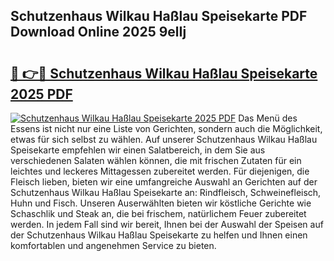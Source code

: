 ## Schutzenhaus Wilkau Haßlau Speisekarte PDF Download Online 2025 9elIj

# <h2><a href="http://gcbj50.nevu.top/?p=Schutzenhaus+Wilkau+Ha%c3%9flau+Speisekarte">🔗 👉🔴 Schutzenhaus Wilkau Haßlau Speisekarte 2025 PDF</a></h2>

[![Schutzenhaus Wilkau Haßlau Speisekarte 2025 PDF](https://i.imgur.com/dBaPXMq.png)](http://gcbj50.nevu.top/?p=Schutzenhaus+Wilkau+Ha%c3%9flau+Speisekarte)
Das Menü des Essens ist nicht nur eine Liste von Gerichten, sondern auch die Möglichkeit, etwas für sich selbst zu wählen. Auf unserer Schutzenhaus Wilkau Haßlau Speisekarte empfehlen wir einen Salatbereich, in dem Sie aus verschiedenen Salaten wählen können, die mit frischen Zutaten für ein leichtes und leckeres Mittagessen zubereitet werden. Für diejenigen, die Fleisch lieben, bieten wir eine umfangreiche Auswahl an Gerichten auf der Schutzenhaus Wilkau Haßlau Speisekarte an: Rindfleisch, Schweinefleisch, Huhn und Fisch. Unseren Auserwählten bieten wir köstliche Gerichte wie Schaschlik und Steak an, die bei frischem, natürlichem Feuer zubereitet werden. In jedem Fall sind wir bereit, Ihnen bei der Auswahl der Speisen auf der Schutzenhaus Wilkau Haßlau Speisekarte zu helfen und Ihnen einen komfortablen und angenehmen Service zu bieten.
